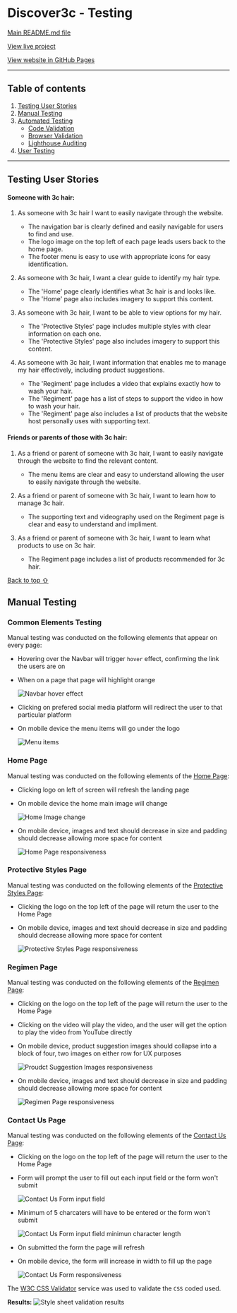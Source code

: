 # Discover3c - Testing 

[Main README.md file](/README.md)

[View live project](https://emmacharleswilson.github.io/Discover3c/)

[View website in GitHub Pages](https://github.com/emmacharleswilson/Discover3c)

***
## Table of contents
1. [Testing User Stories](#Testing-User-Stories)
2. [Manual Testing](#Manual-Testing)
3. [Automated Testing](#Automated-Testing) 
     - [Code Validation](#Code-Validation)
     - [Browser Validation](#Browser-Validation)
     - [Lighthouse Auditing](#Lighthouse-Auditing)
4. [User Testing](#User-Testing)


***

## Testing User Stories

#### Someone with 3c hair:
1. As someone with 3c hair I want to easily navigate through the website.

     - The navigation bar is clearly defined and easily navigable for users to find and use.
     - The logo image on the top left of each page leads users back to the home page.
     - The footer menu is easy to use with appropriate icons for easy identification.

2. As someone with 3c hair, I want a clear guide to identify my hair type.

     - The 'Home' page clearly identifies what 3c hair is and looks like. 
     - The 'Home' page also includes imagery to support this content.

3. As someone with 3c hair, I want to be able to view options for my hair.

     - The 'Protective Styles' page includes multiple styles with clear information on each one.
     - The 'Protective Styles' page also includes imagery to support this content. 

4. As someone with 3c hair, I want information that enables me to manage my hair effectively, including product suggestions. 

     - The 'Regiment' page includes a video that explains exactly how to wash your hair. 
     - The 'Regiment' page has a list of steps to support the video in how to wash your hair. 
     - The 'Regiment' page also includes a list of products that the website host personally uses with supporting text.

#### Friends or parents of those with 3c hair:
1. As a friend or parent of someone with 3c hair, I want to easily navigate through the website to find the relevant content. 

     - The menu items are clear and easy to understand allowing the user to easily navigate through the website. 

2. As a friend or parent of someone with 3c hair, I want to learn how to manage 3c hair.

     - The supporting text and videography used on the Regiment page is clear and easy to understand and impliment. 

3. As a friend or parent of someone with 3c hair, I want to learn what products to use on 3c hair. 

     - The Regiment page includes a list of products recommended for 3c hair.
     

[Back to top ⇧](#Discover3c---Testing)

## Manual Testing

### Common Elements Testing
Manual testing was conducted on the following elements that appear on every page:

- Hovering over the Navbar will trigger `hover` effect, confirming the link the users are on
- When on a page that page will highlight orange

     ![Navbar hover effect](assets/readme-files/navbar-hover.png)

- Clicking on prefered social media platform will redirect the user to that particular platform 
- On mobile device the menu items will go under the logo

     ![Menu items](assets/readme-files/menu-items.png)

### Home Page
Manual testing was conducted on the following elements of the [Home Page](index.html):

- Clicking logo on left of screen will refresh the landing page
- On mobile device the home main image will change

     ![Home Image change](assets/readme-files/home-image.png)

- On mobile device, images and text should decrease in size and padding should decrease allowing more space for content 

     ![Home Page responsiveness](assets/readme-files/home-responsiveness.png)

### Protective Styles Page 
Manual testing was conducted on the following elements of the [Protective Styles Page](protective.html):

- Clicking the logo on the top left of the page will return the user to the Home Page 
- On mobile device, images and text should decrease in size and padding should decrease allowing more space for content 

     ![Protective Styles Page responsiveness](assets/readme-files/ps-responsiveness.png)

### Regimen Page 
Manual testing was conducted on the following elements of the [Regimen Page](regimen.html):

- Clicking on the logo on the top left of the page will return the user to the Home Page 
- Clicking on the video will play the video, and the user will get the option to play the video from YouTube directly 
- On mobile device, product suggestion images should collapse into a block of four, two images on either row for UX purposes

     ![Proudct Suggestion Images responsiveness](assets/readme-files/product-responsiveness.png)

- On mobile device, images and text should decrease in size and padding should decrease allowing more space for content

     ![Regimen Page responsiveness](assets/readme-files/regimen-responsiveness.png)

### Contact Us Page 
Manual testing was conducted on the following elements of the [Contact Us Page](contact.html):

- Clicking on the logo on the top left of the page will return the user to the Home Page 
- Form will prompt the user to fill out each input field or the form won't submit 

     ![Contact Us Form input field](assets/readme-files/contact-field.png)

- Minimum of 5 charcaters will have to be entered or the form won't submit 

     ![Contact Us Form input field minimun character length](assets/readme-files/min-character.png)

- On submitted the form the page will refresh 
- On mobile device, the form will increase in width to fill up the page 

     ![Contact Us Form responsiveness](assets/readme-files/contact-responsiveness.png)

The [W3C CSS Validator](https://jigsaw.w3.org/css-validator/) service was used to validate the `CSS` coded used.

**Results:**
![Style sheet validation results](assets/readme-files/jigsaw-validator.png)

